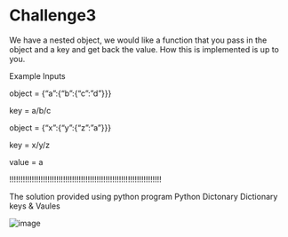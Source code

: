 # Challenge3
We have a nested object, we would like a function that you pass in the object and a key and get back the value. How this is implemented is up to you.

Example Inputs

object = {“a”:{“b”:{“c”:”d”}}}

key = a/b/c

object = {“x”:{“y”:{“z”:”a”}}}

key = x/y/z

value = a

!!!!!!!!!!!!!!!!!!!!!!!!!!!!!!!!!!!!!!!!!!!!!!!!!!!!!!!!!!!!!!!!!!!!

The solution provided using python program
Python Dictonary 
Dictionary keys & Vaules

![image](https://user-images.githubusercontent.com/10312519/201530639-4440aa07-4238-4b9b-a632-da4a7f7dc7fe.png)
